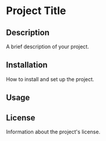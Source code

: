 # Project Title

## Description
A brief description of your project.

## Installation
How to install and set up the project.

## Usage

## License
Information about the project's license.
